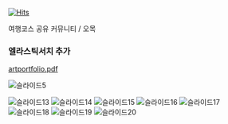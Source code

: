 [![Hits](https://hits.seeyoufarm.com/api/count/incr/badge.svg?url=https%3A%2F%2Fgithub.com%2Faqwsde321%2Four_trip&count_bg=%2379C83D&title_bg=%23555555&icon=&icon_color=%23E7E7E7&title=hits&edge_flat=false)](https://hits.seeyoufarm.com)        

여행코스 공유 커뮤니티 / 오목

### 엘라스틱서치 추가

[artportfolio.pdf](https://github.com/aqwsde321/pj_public_test/files/10267713/artportfolio.pdf)

![슬라이드5](https://user-images.githubusercontent.com/109077040/206901363-2a86a2c2-549d-4f4c-9c19-61ddd188772c.PNG)

![슬라이드13](https://user-images.githubusercontent.com/109077040/206901375-c3fa627e-71b6-4acb-ae31-249655e9b2f5.PNG)
![슬라이드14](https://user-images.githubusercontent.com/109077040/206901376-d7200ce6-9133-46a0-8b8c-05ea87350082.PNG)
![슬라이드15](https://user-images.githubusercontent.com/109077040/206901377-1ebecb21-8050-409a-9f93-e2c5730c5b61.PNG)
![슬라이드16](https://user-images.githubusercontent.com/109077040/206901378-20b1ba91-debd-49ca-b044-8f09a5cc337c.PNG)
![슬라이드17](https://user-images.githubusercontent.com/109077040/206901379-1f27f10e-1590-42af-9ce1-934292d9b99c.PNG)
![슬라이드18](https://user-images.githubusercontent.com/109077040/208650125-a8cd35b7-3475-4d53-9c96-aafe033ff657.PNG)
![슬라이드19](https://user-images.githubusercontent.com/109077040/206901385-d556adc0-127e-4a12-b64b-2e16a282fae4.PNG)
![슬라이드20](https://user-images.githubusercontent.com/109077040/208650049-03d59b21-036c-4956-8f5e-9c8bb4457121.PNG)
